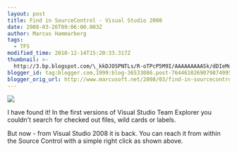 ```yaml
---
layout: post
title: Find in SourceControl - Visual Studio 2008
date: 2008-03-26T09:06:00.003Z
author: Marcus Hammarberg
tags:
  - TFS
modified_time: 2010-12-14T15:20:33.317Z
thumbnail: >-
  http://3.bp.blogspot.com/\_kkDJOSPNTLs/R-oTPcP5M9I/AAAAAAAAASk/dDIeMqXWn3c/s72-c/tfs.JPG
blogger_id: tag:blogger.com,1999:blog-36533086.post-7644610269079874995
blogger_orig_url: http://www.marcusoft.net/2008/03/find-in-sourcecontrol-visual-studio.html
---
```



[<img
src="http://3.bp.blogspot.com/_kkDJOSPNTLs/R-oTPcP5M9I/AAAAAAAAASk/dDIeMqXWn3c/s320/tfs.JPG"
id="BLOGGER_PHOTO_ID_5181975477244998610"
style="DISPLAY: block; MARGIN: 0px auto 10px; CURSOR: hand; TEXT-ALIGN: center"
data-border="0" />](http://3.bp.blogspot.com/_kkDJOSPNTLs/R-oTPcP5M9I/AAAAAAAAASk/dDIeMqXWn3c/s1600-h/tfs.JPG)

<div>

I have found it! In the first versions of Visual Studio Team Explorer
you couldn't search for checked out files, wild cards or labels.

</div>

<div>

But now - from Visual Studio 2008 it is back. You can reach it from
within the Source Control with a simple right click as shown above.

</div>
